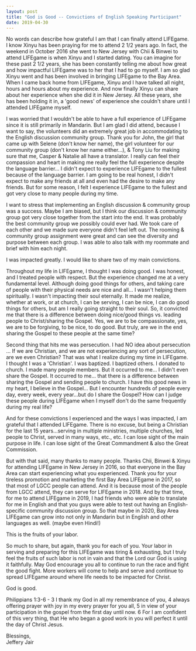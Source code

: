 ```yaml
---
layout: post
title: "God is Good -- Convictions of English Speaking Participant"
date: 2019-04-30
---
```


<div class="container">
  No words can describe how grateful I am that I can finally attend LIFEgame. I know Xinyu has been praying for me to attend 2 1/2 years ago. In fact, the weekend in October 2016 she went to New Jersey with Chii & Binwei to attend LIFEgame is when Xinyu and I started dating. You can imagine for these past 2 1/2 years, she has been constantly telling me about how great and how impactful LIFEgame was to her that I had to go myself. I am so glad Xinyu went and has been involved in bringing LIFEgame to the Bay Area. When I came back home from LIFEgame, Xinyu and I have talked all night, hours and hours about my experience. And now finally Xinyu can share about her experience when she did it in New Jersey. All these years, she has been holding it in, a 'good news' of experience she couldn't share until I attended LIFEgame myself.
  <p/>
  <span class="green-text flow-text">
  I was worried that I wouldn't be able to have a full experience of LIFEgame since it is still primarily in Mandarin. But I am glad I did attend, because I want to say, the volunteers did an extremely great job in accommodating to the English discussion community group. Thank you for John, the girl that came up with Selene (don't know her name), the girl volunteer for our community group (don't know her name either...), & Tony Liu for making sure that me, Casper & Natalie all have a translator. I really can feel their compassion and heart in making me really feel the full experience despite the language barrier... I didn't expect to experience LIFEgame to the fullest because of the language barrier. I am going to be real honest, I didn't expect to make any friends at all and even had the desire to make any friends. But for some reason, I felt I experience LIFEgame to the fullest and got very close to many people during my time.
  </span>
  <p/>
  I want to stress that implementing an English discussion & community group was a success. Maybe I am biased, but I think our discussion & community group got very close together from the start into the end. It was probably the best community group we possibly could ever had. We took care of each other and we made sure everyone didn't feel left out. The rooming & community group assignment were great and can see the diversity and purpose between each group. I was able to also talk with my roommate and brief with him each night.
  <p/>
  <span class="green-text flow-text">
  I was impacted greatly. I would like to share two of my main convictions.
  </span>
  <p/>
  Throughout my life in LIFEgame, I thought I was doing good. I was honest, and I treated people with respect. But the experience changed me at a very fundamental level. Although doing good things for others, and taking care of people with their physical needs are nice and all... I wasn't helping them spiritually. I wasn't impacting their soul eternally. It made me realize, whether at work, or at church, I can be serving, I can be nice, I can do good things for others, but am I really going straight to their soul. So, it convicted me that there is a difference between doing nice/good things vs. leading people to Christ/sharing the Gospel. Yes, we are to be compassionate, yes, we are to be forgiving, to be nice, to do good. But truly, are we in the end sharing the Gospel to these people at the same time?
  <p/>
  Second thing that hits me was persecution. I had NO idea about persecution ... If we are Christian, and we are not experiencing any sort of persecution, are we even Christian? That was what I realize during my time in LIFEgame. I thought I was a 'Christian'. I was baptized. I baptized others. I donated to church. I made many people members. But it occurred to me... I didn't even share the Gospel. It occurred to me... that there is a difference between sharing the Gospel and sending people to church. I have this good news in my heart, I believe in the Gospel... But I encounter hundreds of people every day, every week, every year...but do I share the Gospel? How can I judge these people during LIFEgame when I myself don't do the same frequently during my real life?
  <p/>
  <span class="green-text flow-text">
  And for these convictions I experienced and the ways I was impacted, I am grateful that I attended LIFEgame. There is no excuse, but being a Christian for the last 15 years...serving in multiple ministries, multiple churches, led people to Christ, served in many ways, etc., etc. I can lose sight of the main purpose in life. I can lose sight of the Great Commandment & also the Great Commission.
  </span>
  <p/>
  But with that said, many thanks to many people. Thanks Chii, Binwei & Xinyu for attending LIFEgame in New Jersey in 2016, so that everyone in the Bay Area can start experiencing what you experienced. Thank you for your tireless promotion and marketing the first Bay Area LIFEgame in 2017, so that most of LGCC people can attend. And it is because most of the people from LGCC attend, they can serve for LIFEgame in 2018. And by that time, for me to attend LIFEgame in 2019, I had friends who were able to translate for me in English and that you guys were able to test out having an English-specific community discussion group. So that maybe in 2020, Bay Area LIFEgame can grow into not only in Mandarin but in English and other languages as well. (maybe even Hindi!)
  <p/>
  This is the fruits of your labor.
  <p/>
  So much to share, but again, thank you for each of you. Your labor in serving and preparing for this LIFEgame was tiring & exhausting, but I truly feel the fruits of such labor is not in vain and that the Lord our God is using it faithfully. May God encourage you all to continue to run the race and fight the good fight. More workers will come to help and serve and continue to spread LIFEgame around where life needs to be impacted for Christ.
  <p/>
  <span class="green-text flow-text">
  God is good.
  </span>
  <p/>
  Philippians 1:3-6 - 3 I thank my God in all my remembrance of you, 4 always offering prayer with joy in my every prayer for you all, 5 in view of your participation in the gospel from the first day until now. 6 For I am confident of this very thing, that He who began a good work in you will perfect it until the day of Christ Jesus.
  <p/>
  <p/>
  Blessings,
  <br/>
  Jeffery Jair
</div>
